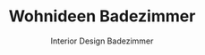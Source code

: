 ---
layout: /blog/category.ect
href: '/blog/category/bathroom'
title: 'Wohnideen Badezimmer'
subtitle: 'Interior Design Badezimmer'
tags: [bathroom]
---